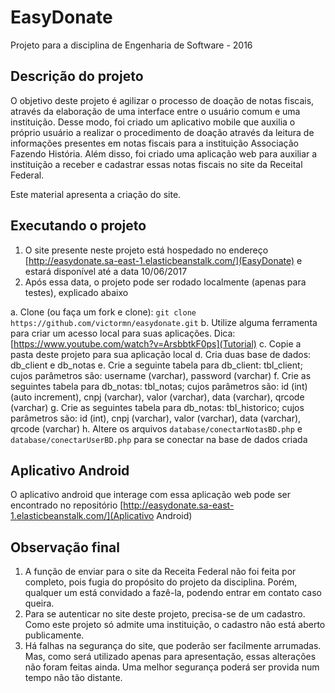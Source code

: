 # EasyDonate

Projeto para a disciplina de Engenharia de Software - 2016


## Descrição do projeto

O objetivo deste projeto é agilizar o processo de doação de notas fiscais, através da elaboração de uma interface entre o usuário comum e uma instituição. Desse modo, foi criado um aplicativo mobile que auxilia o próprio usuário a realizar o procedimento de doação através da leitura de informações presentes em notas fiscais para a instituição Associação Fazendo História. Além disso, foi criado uma aplicação web para auxiliar a instituição a receber e cadastrar essas notas fiscais no site da Receital Federal.

Este material apresenta a criação do site.


## Executando o projeto

1. O site presente neste projeto está hospedado no endereço [http://easydonate.sa-east-1.elasticbeanstalk.com/](EasyDonate) e estará disponível até a data 10/06/2017
2. Após essa data, o projeto pode ser rodado localmente (apenas para testes), explicado abaixo

a. Clone (ou faça um fork e clone): ```git clone https://github.com/victormn/easydonate.git```
b. Utilize alguma ferramenta para criar um acesso local para suas aplicações. Dica: [https://www.youtube.com/watch?v=ArsbbtkF0ps](Tutorial)
c. Copie a pasta deste projeto para sua aplicação local
d. Cria duas base de dados: db_client e db_notas
e. Crie a seguinte tabela para db_client: tbl_client; cujos parâmetros são: username (varchar), password (varchar)
f. Crie as seguintes tabela para db_notas: tbl_notas; cujos parâmetros são: id (int) (auto increment), cnpj (varchar), valor (varchar), data (varchar), qrcode (varchar)
g. Crie as seguintes tabela para db_notas: tbl_historico; cujos parâmetros são: id (int), cnpj (varchar), valor (varchar), data (varchar), qrcode (varchar)
h. Altere os arquivos ```database/conectarNotasBD.php``` e ```database/conectarUserBD.php``` para se conectar na base de dados criada

## Aplicativo Android

O aplicativo android que interage com essa aplicação web pode ser encontrado no repositório [http://easydonate.sa-east-1.elasticbeanstalk.com/](Aplicativo Android)


## Observação final

1. A função de enviar para o site da Receita Federal não foi feita por completo, pois fugia do propósito do projeto da disciplina. Porém, qualquer um está convidado a fazê-la, podendo entrar em contato caso queira.
2. Para se autenticar no site deste projeto, precisa-se de um cadastro. Como este projeto só admite uma instituição, o cadastro não está aberto publicamente.
3. Há falhas na segurança do site, que poderão ser facilmente arrumadas. Mas, como será utilizado apenas para apresentação, essas alterações não foram feitas ainda. Uma melhor segurança poderá ser provida num tempo não tão distante.


